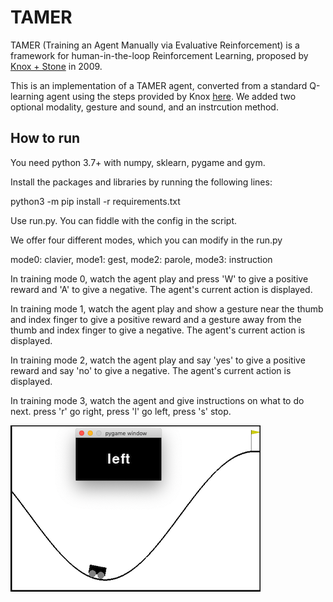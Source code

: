 
# TAMER
TAMER (Training an Agent Manually via Evaluative Reinforcement) is a framework for human-in-the-loop Reinforcement Learning, proposed by [Knox + Stone](http://www.cs.utexas.edu/~sniekum/classes/RLFD-F16/papers/Knox09.pdf) in 2009. 

This is an implementation of a TAMER agent, converted from a standard Q-learning agent using the steps provided by Knox [here](http://www.cs.utexas.edu/users/bradknox/kcap09/Knox_and_Stone,_K-CAP_2009.html). We added two optional modality, gesture and sound, and an instrcution method.



## How to run
You need python 3.7+ with numpy, sklearn, pygame and gym.

Install the packages and libraries by running the following lines:

python3 -m pip install -r requirements.txt

Use run.py. You can fiddle with the config in the script.

We offer four different modes, which you can modify in the run.py 

mode0: clavier, mode1: gest, mode2: parole, mode3: instruction

In training mode 0, watch the agent play and press 'W' to give a positive reward and 'A' to give a negative. The agent's current action is displayed.

In training mode 1, watch the agent play and show a gesture near the thumb and index finger to give a positive reward and a gesture away from the thumb and index finger to give a negative. The agent's current action is displayed.


In training mode 2, watch the agent play and say 'yes' to give a positive reward and say 'no' to give a negative. The agent's current action is displayed.

In training mode 3, watch the agent and give instructions on what to do next. press 'r' go right, press 'l' go left, press 's' stop.

![Screenshot of TAMER](screenshot.png)

